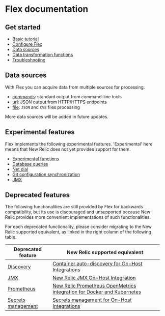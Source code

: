 # Flex documentation

## Get started

- [Basic tutorial](basic-tutorial.md)
- [Configure Flex](basics/configure.md)
- [Data sources](apis/README.md)
- [Data transformation functions](basics/functions.md)
- [Troubleshooting](troubleshooting.md)

## Data sources

With Flex you can acquire data from multiple sources for processing:

- [commands](apis/commands.md): standard output from command-line tools
- [url](apis/url.md): JSON output from HTTP/HTTPS endpoints
- [file](apis/file.md): `JSON` and `CVS` files processing

More data sources will be added in future updates. 

## Experimental features

Flex implements the following experimental features. 'Experimental' here means that New Relic does not yet provides support for them.

- [Experimental functions](experimental/functions.md)
- [Database queries](experimental/db.md)
- [Net dial](experimental/dial.md)
- [Git configuration synchronization](experimental/git_sync.md)
- [JMX](experimental/jmx.md)

## Deprecated features

The following functionalities are still provided by Flex for backwards compatibility, but its use is discouraged and unsupported because New Relic provides more convenient implementations of such functionalities.

For each deprecated functionality, please consider migrating to the New Relic supported equivalent, as linked in the right column of the following table. 

| Deprecated feature | New Relic supported equivalent |
|---|---|
| [Discovery](deprecated/discovery.md) | [Container auto-discovery for On-Host Integrations](https://docs.newrelic.com/docs/integrations/host-integrations/installation/container-auto-discovery) |
| [JMX](deprecated/jmx.md) | [New Relic JMX On-Host Integration](http://github.com/newrelic/nri-jmx) |
| [Prometheus](deprecated/prometheus.md) | [New Relic Prometheus OpenMetrics integration for Docker and Kubernetes](https://docs.newrelic.com/docs/integrations/prometheus-integrations) |
| [Secrets management](deprecated/secrets.md) | [Secrets management for On-Host Integrations](https://docs.newrelic.com/docs/integrations/host-integrations/installation/secrets-management) |


